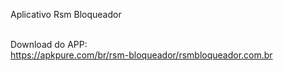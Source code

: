 Aplicativo Rsm Bloqueador<br/><br/>

Download do APP:<br/>
https://apkpure.com/br/rsm-bloqueador/rsmbloqueador.com.br 
